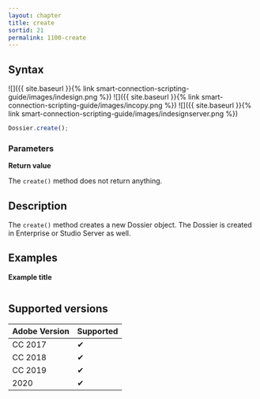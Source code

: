 ```yaml
---
layout: chapter
title: create
sortid: 21
permalink: 1100-create
---
```

## Syntax

![]({{ site.baseurl }}{% link smart-connection-scripting-guide/images/indesign.png %}) ![]({{ site.baseurl }}{% link smart-connection-scripting-guide/images/incopy.png %}) ![]({{ site.baseurl }}{% link smart-connection-scripting-guide/images/indesignserver.png %})
```javascript
Dossier.create();
```

### Parameters

**Return value**

The `create()` method does not return anything.

## Description

The `create()` method creates a new Dossier object. The Dossier is created in Enterprise or Studio Server as well.

## Examples

**Example title**

```javascript

```

## Supported versions

| Adobe Version | Supported |
|---------------|---------|
| CC 2017       | ✔       |
| CC 2018       | ✔       |
| CC 2019       | ✔       |
| 2020          | ✔       |